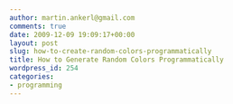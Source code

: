 ```yaml
---
author: martin.ankerl@gmail.com
comments: true
date: 2009-12-09 19:09:17+00:00
layout: post
slug: how-to-create-random-colors-programmatically
title: How to Generate Random Colors Programmatically
wordpress_id: 254
categories:
- programming
---
```


